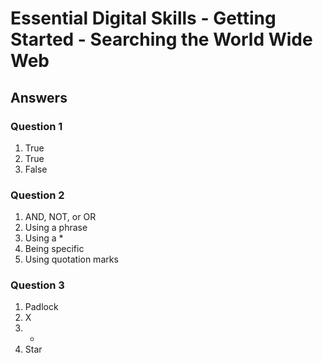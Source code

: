 # Essential Digital Skills - Getting Started - Searching the World Wide Web

## Answers

### Question 1

1. True 
2. True
3. False
### Question 2

1. AND, NOT, or OR
2. Using a phrase
3. Using a *
4. Being specific
5. Using quotation marks

### Question 3

1. Padlock
2. X
3. +
4. Star